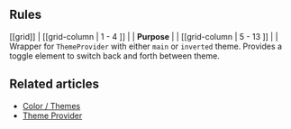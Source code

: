 ## Rules

[[grid]]
| [[grid-column | 1 - 4 ]]
| | **Purpose**
|
| [[grid-column | 5 - 13 ]]
| |  Wrapper for `ThemeProvider` with either `main` or `inverted` theme. Provides a toggle element to switch back and forth between theme.

## Related articles

- [Color / Themes](/doc/docs/documentation/40-appearance/color?styleguide-components-enabled=true&react--core-components-enabled=true&appearance-enabled=true)
- [Theme Provider](/pattern/theme-provider/?react--core-components-enabled=true&styleguide-components-enabled=true&core-components-enabled=true)

